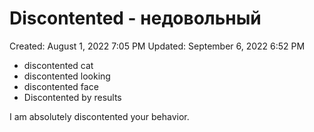 # Discontented - недовольный

Created: August 1, 2022 7:05 PM
Updated: September 6, 2022 6:52 PM

- discontented cat
- discontented looking
- discontented face
- Discontented by results

I am absolutely discontented your behavior.